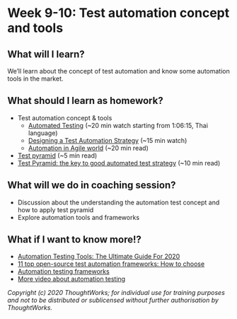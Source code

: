 # Week 9-10: Test automation concept and tools

## What will I learn?

We’ll learn about the concept of test automation and know some automation tools in the market.

## What should I learn as homework?

* Test automation concept & tools 
  * [Automated Testing](https://web.facebook.com/imcinstitute/videos/2623121231288233/) \(~20 min watch starting from 1:06:15, Thai language\)
  * [Designing a Test Automation Strategy](https://youtu.be/6K5fF3U5qp0) \(~15 min watch\)
  * [Automation in Agile world](https://www.softwaretestinghelp.com/automation-in-agile-world/) \(~20 min read\)
* [Test pyramid](https://martinfowler.com/bliki/TestPyramid.html) \(~5 min read\)
* [Test Pyramid: the key to good automated test strategy](https://medium.com/@timothy.cochran/test-pyramid-the-key-to-good-automated-test-strategy-9f3d7e3c02d5) \(~10 min read\)

## What will we do in coaching session?

* Discussion about the understanding the automation test concept and how to apply test pyramid
* Explore automation tools and frameworks

## What if I want to know more!?

* [Automation Testing Tools: The Ultimate Guide For 2020](https://testguild.com/automation-testing-tools/)
* [11 top open-source test automation frameworks: How to choose](https://techbeacon.com/app-dev-testing/top-11-open-source-testing-automation-frameworks-how-choose)
* [Automation testing frameworks](https://smartbear.com/learn/automated-testing/test-automation-frameworks/)
* [More video about automation testing](https://www.linkedin.com/learning/search?keywords=QA&upsellOrderOrigin=default_guest_learning&trk=learning-path_learning-search-bar_search-submit)

_Copyright \(c\) 2020 ThoughtWorks; for individual use for training purposes and not to be distributed or sublicensed without further authorisation by ThoughtWorks._

